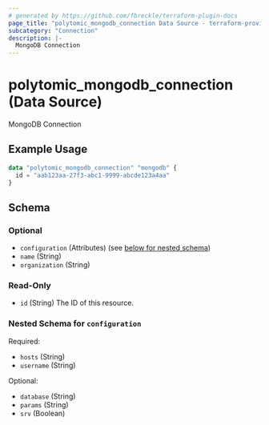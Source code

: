 ```yaml
---
# generated by https://github.com/fbreckle/terraform-plugin-docs
page_title: "polytomic_mongodb_connection Data Source - terraform-provider-polytomic"
subcategory: "Connection"
description: |-
  MongoDB Connection
---
```


# polytomic_mongodb_connection (Data Source)

MongoDB Connection

## Example Usage

```terraform
data "polytomic_mongodb_connection" "mongodb" {
  id = "aab123aa-27f3-abc1-9999-abcde123a4aa"
}
```

<!-- schema generated by tfplugindocs -->
## Schema

### Optional

- `configuration` (Attributes) (see [below for nested schema](#nestedatt--configuration))
- `name` (String)
- `organization` (String)

### Read-Only

- `id` (String) The ID of this resource.

<a id="nestedatt--configuration"></a>
### Nested Schema for `configuration`

Required:

- `hosts` (String)
- `username` (String)

Optional:

- `database` (String)
- `params` (String)
- `srv` (Boolean)


